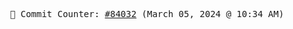 <p align="center">
    <samp>
        📮 Commit Counter: <a href="https://github.com/Javascript-void0/Javascript-void0/commits/main">#84032</a> (March 05, 2024 @ 10:34 AM)
    </samp>
</p>